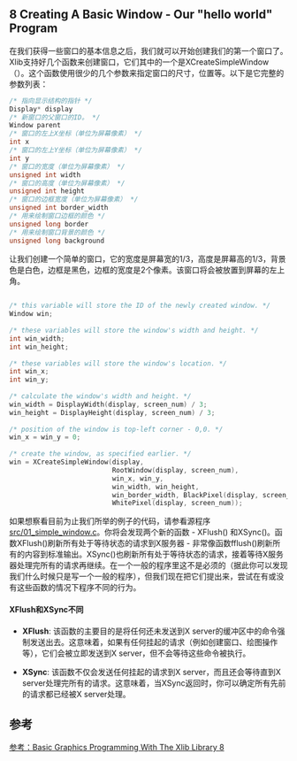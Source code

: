 ## 8 Creating A Basic Window - Our "hello world" Program

在我们获得一些窗口的基本信息之后，我们就可以开始创建我们的第一个窗口了。Xlib支持好几个函数来创建窗口，它们其中的一个是XCreateSimpleWindow（）。这个函数使用很少的几个参数来指定窗口的尺寸，位置等。以下是它完整的参数列表：

```c
/* 指向显示结构的指针 */
Display* display
/* 新窗口的父窗口的ID。 */
Window parent
/* 窗口的左上X坐标（单位为屏幕像素） */
int x
/* 窗口的左上Y坐标（单位为屏幕像素） */
int y
/* 窗口的宽度（单位为屏幕像素） */
unsigned int width
/* 窗口的高度（单位为屏幕像素） */
unsigned int height
/* 窗口的边框宽度（单位为屏幕像素） */
unsigned int border_width
/* 用来绘制窗口边框的颜色 */
unsigned long border
/* 用来绘制窗口背景的颜色 */
unsigned long background
```

让我们创建一个简单的窗口，它的宽度是屏幕宽的1/3，高度是屏幕高的1/3，背景色是白色，边框是黑色，边框的宽度是2个像素。该窗口将会被放置到屏幕的左上角。

```c
 
/* this variable will store the ID of the newly created window. */
Window win;
 
/* these variables will store the window's width and height. */
int win_width;
int win_height;
 
/* these variables will store the window's location. */
int win_x;
int win_y;
 
/* calculate the window's width and height. */
win_width = DisplayWidth(display, screen_num) / 3;
win_height = DisplayHeight(display, screen_num) / 3;
 
/* position of the window is top-left corner - 0,0. */
win_x = win_y = 0;
 
/* create the window, as specified earlier. */
win = XCreateSimpleWindow(display,
                          RootWindow(display, screen_num),
                          win_x, win_y,
                          win_width, win_height,
                          win_border_width, BlackPixel(display, screen_num),
                          WhitePixel(display, screen_num));
```

如果想察看目前为止我们所举的例子的代码，请参看源程序[src/01_simple_window.c](./src/01_simple_window.c)。你将会发现两个新的函数 - XFlush() 和XSync()。函数XFlush()刷新所有处于等待状态的请求到X服务器 - 非常像函数fflush()刷新所有的内容到标准输出。XSync()也刷新所有处于等待状态的请求，接着等待X服务器处理完所有的请求再继续。在一个一般的程序里这不是必须的（据此你可以发现我们什么时候只是写一个一般的程序），但我们现在把它们提出来，尝试在有或没有这些函数的情况下程序不同的行为。

#### XFlush和XSync不同

- **XFlush**: 该函数的主要目的是将任何还未发送到X server的缓冲区中的命令强制发送出去。这意味着，如果有任何挂起的请求（例如创建窗口、绘图操作等），它们会被立即发送到X server，但不会等待这些命令被执行。

- **XSync**: 该函数不仅会发送任何挂起的请求到X server，而且还会等待直到X server处理完所有的请求。这意味着，当XSync返回时，你可以确定所有先前的请求都已经被X server处理。

## 参考

[参考：Basic Graphics Programming With The Xlib Library 8](https://osiris.df.unipi.it/~moruzzi/xlib-programming.html#create_window)